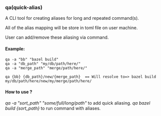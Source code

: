 ### qa(quick-alias)
  
A CLI tool for creating aliases for long and repeated command(s).<br> 

All of the alias mapping will be store in toml file on user machine.<br>

User can add/remove these aliasing via command.<br>
  
#### Example:<br> 
```
qa -a "bb" "bazel build"
qa -a "db_path" "my/db/path/here/"
qa -a "merge_path" "merge/path/here/"

qa {bb} {db_path}/new/{merge_path}  == Will resolve to=> bazel build my/db/path/here/new/my/merge/path/here/
``` 
#### How to use ?
>
*qa -a "sort_path" "some/full/long/path"* to add quick aliasing.
*qa bazel build {sort_path}* to run command with aliases.
